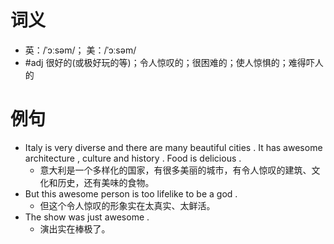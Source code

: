 # 词义
- 英：/ˈɔːsəm/； 美：/ˈɔːsəm/
- #adj 很好的(或极好玩的等)；令人惊叹的；很困难的；使人惊惧的；难得吓人的
# 例句
- Italy is very diverse and there are many beautiful cities . It has awesome architecture , culture and history . Food is delicious .
	- 意大利是一个多样化的国家，有很多美丽的城市，有令人惊叹的建筑、文化和历史，还有美味的食物。
- But this awesome person is too lifelike to be a god .
	- 但这个令人惊叹的形象实在太真实、太鲜活。
- The show was just awesome .
	- 演出实在棒极了。
